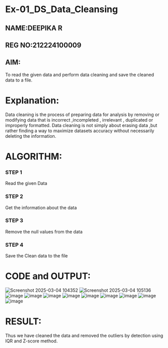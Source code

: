 # Ex-01_DS_Data_Cleansing
## NAME:DEEPIKA R
## REG NO:212224100009

## AIM:
To read the given data and perform data cleaning and save the cleaned data to a file. 

# Explanation:
Data cleaning is the process of preparing data for analysis by removing or modifying data that is incorrect ,incompleted , irrelevant , duplicated or improperly formatted. 
Data cleaning is not simply about erasing data ,but rather finding a way to maximize datasets accuracy without necessarily deleting the information. 

# ALGORITHM:
### STEP 1
Read the given Data
### STEP 2
Get the information about the data
### STEP 3
Remove the null values from the data
### STEP 4
Save the Clean data to the file

# CODE and OUTPUT:
![Screenshot 2025-03-04 104352](https://github.com/user-attachments/assets/b26d26fc-b80d-4386-9ef0-a0fedee4552c)
![Screenshot 2025-03-04 105136](https://github.com/user-attachments/assets/bfcaa15f-f215-4034-8127-9c1afc4d5e94)
![image](https://github.com/user-attachments/assets/0c6bd9f2-e343-4aaa-bcde-89a26331eac1)
![image](https://github.com/user-attachments/assets/a21e327a-cd40-4079-8320-6ad2ef0f68ac)
![image](https://github.com/user-attachments/assets/b5a2ec56-8231-4d16-903d-fd0bc01eea10)
![image](https://github.com/user-attachments/assets/bdd2154c-0a9c-417c-af57-10376a09e5e6)
![image](https://github.com/user-attachments/assets/9a4eb06e-73bd-43cd-8ba6-970198498886)
![image](https://github.com/user-attachments/assets/154d7a3e-e477-451e-99bc-e47851746798)
![image](https://github.com/user-attachments/assets/52e9897f-e554-4d9e-bbcc-672f80bfb38f)
![image](https://github.com/user-attachments/assets/165f8f13-6016-4b17-9501-3608a1fdde64)
![image](https://github.com/user-attachments/assets/6c11e0b3-c9c9-4323-bedb-07124a0300fc)


# RESULT:

Thus we have cleaned the data and removed the outliers by detection using IQR and Z-score method.
